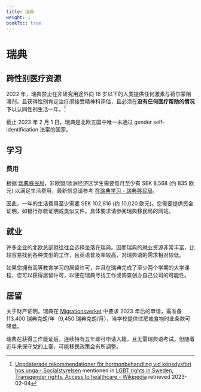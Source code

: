 ```yaml
---
title: 瑞典
weight: 1
bookToc: true
---
```


# 瑞典

## 跨性别医疗资源

2022 年，瑞典禁止在非研究用途外向 18 岁以下的人类提供任何激素与荷尔蒙阻滞剂。且获得性别肯定治疗须接受精神科评估，且必须在**没有任何医疗帮助的情况下**以认同性别生活一年。[^1]

截止 2023 年 2 月 1 日，瑞典是北欧五国中唯一未通过 gender self-identification 法案的国家。

## 学习


### 费用

根据 [瑞典移民局](https://www.migrationsverket.se/)，非欧盟/欧洲经济区学生需要每月至少有 SEK 8,568 (约 835 欧元) 以满足生活费用，最新信息请参考 [在瑞典学习 - 瑞典移民局](https://www.migrationsverket.se/English/Private-individuals/Studying-in-Sweden.html)。

因此，一年的生活费用至少需要 SEK 102,816 (约 10,020 欧元)。您需要提供资金证明，如银行存款证明或类似文件。具体要求请参阅瑞典移民局的网站。

## 就业

许多企业的北欧总部就往往会选择坐落在瑞典。因而瑞典的就业资源非常丰富，比较容易找到各种类型的工作，且英语普及率较高，对瑞典语的需求相对较低。

如果您拥有高等教育学习的居留许可，并且在瑞典完成了至少两个学期的大学课程，您可以获得居留许可，以便在瑞典寻找工作或调查创办自己公司的可能性。

## 居留

关于财产证明，瑞典在 [Migrationsverket](https://www.migrationsverket.se/English/Private-individuals/Studying-and-researching-in-Sweden/Higher-education/Residence-permit-for-higher-education.html) 中要求 2023 年后的申请，需准备 113,400 瑞典克朗/年（9,450 瑞典克朗/月），当学校提供住房或食物时此条款可降低。

瑞典在获得工作籤证后，连续持有五年即可申请入籍，且无需瑞典语考试。但随着近年来保守党的上臺，可能移民政策会有所调整。

[^1]: [Uppdaterade rekommendationer för hormonbehandling vid könsdysfori hos unga - Socialstyrelsen](https://www.socialstyrelsen.se/om-socialstyrelsen/pressrum/press/uppdaterade-rekommendationer-for-hormonbehandling-vid-konsdysfori-hos-unga/) mentioned in [LGBT rights in Sweden, Transgender rights, Access to healthcare - Wikipedia](https://en.wikipedia.org/wiki/LGBT_rights_in_Sweden) retrieved 2023-02-04
